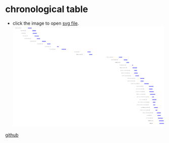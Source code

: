 # chronological table #

* click the image to open [svg file](http://otahi.github.io/year_table/year_table.svg).
[![Year Table](year_table.svg)](http://otahi.github.io/year_table/year_table.svg)

[github](https://github.com/otahi/otahi.github.io/tree/master/year_table)
